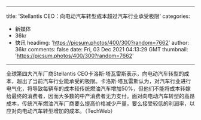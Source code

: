 
---
title: 'Stellantis CEO：向电动汽车转型成本超过汽车行业承受极限'
categories: 
 - 新媒体
 - 36kr
 - 快讯
headimg: 'https://picsum.photos/400/300?random=7662'
author: 36kr
comments: false
date: Fri, 03 Dec 2021 04:13:29 GMT
thumbnail: 'https://picsum.photos/400/300?random=7662'
---

<div>   
全球第四大汽车厂商Stellantis CEO卡洛斯·塔瓦雷斯表示，向电动汽车转型的成本，超出了当前汽车行业能承受的极限。卡洛斯·塔瓦雷斯认为，对汽车行业进行电气化，将导致每辆车的成本较传统燃油汽车增加50%，但他们不能将成本转嫁给最终的消费者，因而大多数的中产消费者无力支付。面对向电动汽车转型的高昂成本，传统汽车燃油汽车厂商要么提高价格减少产量，要么接受较低的利润率，以应对向电动汽车转型增加的成本。（TechWeb）  
</div>
            